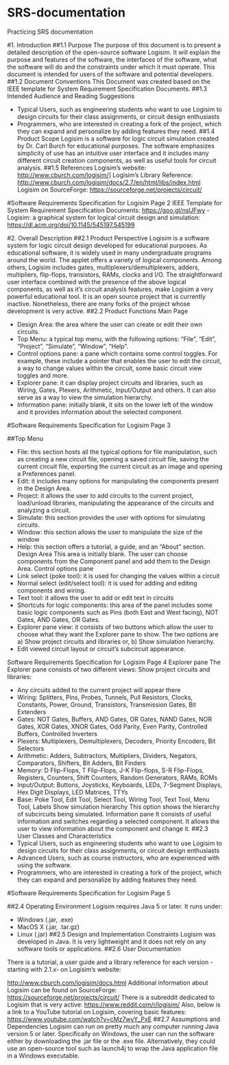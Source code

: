 # SRS-documentation
Practicing SRS documentation

#1. Introduction
##1.1 Purpose
The purpose of this document is to present a detailed description of the open-source
software Logisim. It will explain the purpose and features of the software, the interfaces of
the software, what the software will do and the constraints under which it must operate.
This document is intended for users of the software and potential developers.
##1.2 Document Conventions
This Document was created based on the IEEE template for System Requirement
Specification Documents.
##1.3 Intended Audience and Reading Suggestions
- Typical Users, such as engineering students who want to use Logisim to design
circuits for their class assignments, or circuit design enthusiasts
- Programmers, who are interested in creating a fork of the project, which they can
expand and personalize by adding features they need.
##1.4 Product Scope
Logisim is a software for logic circuit simulation created by Dr. Carl Burch for educational
purposes. The software emphasizes simplicity of use has an intuitive user interface and it
includes many different circuit creation components, as well as useful tools for circuit
analysis.
##1.5 References
Logisim’s website:
http://www.cburch.com/logisim/]
Logisim’s Library Reference:
http://www.cburch.com/logisim/docs/2.7/en/html/libs/index.html
Logisim on SourceForge:
https://sourceforge.net/projects/circuit/

#Software Requirements Specification for Logisim Page 2
IEEE Template for System Requirement Specification Documents:
https://goo.gl/nsUFwy
-Logisim: a graphical system for logical circuit design and simulation:
https://dl.acm.org/doi/10.1145/545197.545199

#2. Overall Description
##2.1 Product Perspective
Logisim is a software system for logic circuit design developed for educational purposes.
As educational software, it is widely used in many undergraduate programs around the
world. The applet offers a variety of logical components. Among others, Logisim includes
gates, multiplexers/demultiplexers, adders, multipliers, flip-flops, transistors, RAMs, clocks
and I/O. The straightforward user interface combined with the presence of the above
logical components, as well as it’s circuit analysis features, make Logisim a very powerful
educational tool.
It is an open source project that is currently inactive. Nonetheless, there are many forks of
the project whose development is very active.
##2.2 Product Functions
Main Page
- Design Area: the area where the user can create or edit their own circuits.
- Top Menu: a typical top menu, with the following options: “File”, “Edit”, “Project”,
“Simulate”, “Window”, “Help”.
- Control options pane: a pane which contains some control toggles. For example,
these include a pointer that enables the user to edit the circuit, a way to change
values within the circuit, some basic circuit view toggles and more.
- Explorer pane: it can display project circuits and libraries, such as Wiring, Gates,
Plexers, Arithmetic, Input/Output and others. It can also serve as a way to view the
simulation hierarchy.
- Information pane: initially blank, it sits on the lower left of the window and it provides
information about the selected component.

#Software Requirements Specification for Logisim Page 3

##Top Menu
- File: this section hosts all the typical options for file manipulation, such as creating a
new circuit file, opening a saved circuit file, saving the current circuit file, exporting
the current circuit as an image and opening a Preferences panel.
- Edit: it includes many options for manipulating the components present in the
Design Area.
- Project: it allows the user to add circuits to the current project, load/unload libraries,
manipulating the appearance of the circuits and analyzing a circuit.
- Simulate: this section provides the user with options for simulating circuits.
- Window: this section allows the user to manipulate the size of the window
- Help: this section offers a tutorial, a guide, and an “About” section.
Design Area
This area is initially blank. The user can choose components from the Component
panel and add them to the Design Area.
Control options pane
- Link select (poke tool): it is used for changing the values within a circuit
- Normal select (edit/select tool): it is used for adding and editing components and
wiring.
- Text tool: it allows the user to add or edit text in circuits
- Shortcuts for logic components: this area of the panel includes some basic logic
components such as Pins (both East and West facing), NOT Gates, AND Gates,
OR Gates.
- Explorer pane view: it consists of two buttons which allow the user to choose what
they want the Explorer pane to show. The two options are a) Show project circuits
and libraries or, b) Show simulation hierarchy.
- Edit viewed circuit layout or circuit’s subcircuit appearance.

Software Requirements Specification for Logisim Page 4
Explorer pane
The Explorer pane consists of two different views:
Show project circuits and libraries:
- Any circuits added to the current project will appear there
- Wiring: Splitters, Pins, Probes, Tunnels, Pull Resistors, Clocks, Constants, Power,
Ground, Transistors, Transmission Gates, Bit Extenders
- Gates: NOT Gates, Buffers, AND Gates, OR Gates, NAND Gates, NOR Gates,
XOR Gates, XNOR Gates, Odd Parity, Even Parity, Controlled Buffers, Controlled
Inverters
- Plexers: Multiplexers, Demultiplexers, Decoders, Priority Encoders, Bit Selectors
- Arithmetic: Adders, Subtractors, Multipliers, Dividers, Negators, Comparators,
Shifters, Bit Adders, Bit Finders
- Memory: D Flip-Flops, T Flip-Flops, J-K Flip-flops, S-R Flip-Flops, Registers,
Counters, Shift Counters, Random Generators, RAMs, ROMs
- Input/Output: Buttons, Joysticks, Keyboards, LEDs, 7-Segment Displays, Hex Digit
Displays, LED Matrices, TTYs
- Base: Poke Tool, Edit Tool, Select Tool, Wiring Tool, Text Tool, Menu Tool, Labels
Show simulation hierarchy
This option shows the hierarchy of subcircuits being simulated.
Information pane
It consists of useful information and switches regarding a selected component. It
allows the user to view information about the component and change it.
##2.3 User Classes and Characteristics
- Typical Users, such as engineering students who want to use Logisim to design
circuits for their class assignments, or circuit design enthusiasts
- Advanced Users, such as course instructors, who are experienced with using the
software.
- Programmers, who are interested in creating a fork of the project, which they can
expand and personalize by adding features they need.

#Software Requirements Specification for Logisim Page 5

##2.4 Operating Environment
Logisim requires Java 5 or later. It runs under:
- Windows (.jar, .exe)
- MacOS X (.jar, .tar.gz)
- Linux (.jar)
##2.5 Design and Implementation Constraints
Logisim was developed in Java. It is very lightweight and it does not rely on any software
tools or applications.
##2.6 User Documentation

There is a tutorial, a user guide and a library reference for each version -starting with 2.1.x-
on Logisim’s website:

http://www.cburch.com/logisim/docs.html
Additional information about Logisim can be found on SourceForge:
https://sourceforge.net/projects/circuit/
There is a subreddit dedicated to Logisim that is very active:
https://www.reddit.com/r/logisim/
Also, below is a link to a YouTube tutorial on Logisim, covering basic features:
https://www.youtube.com/watch?v=cMz7wyY_PxE
##2.7 Assumptions and Dependencies
Logisim can run on pretty much any computer running Java version 5 or later. Specifically
on Windows, the user can run the software either by downloading the .jar file or the .exe
file. Alternatively, they could use an open-source tool such as launch4j to wrap the Java
application file in a Windows executable.

